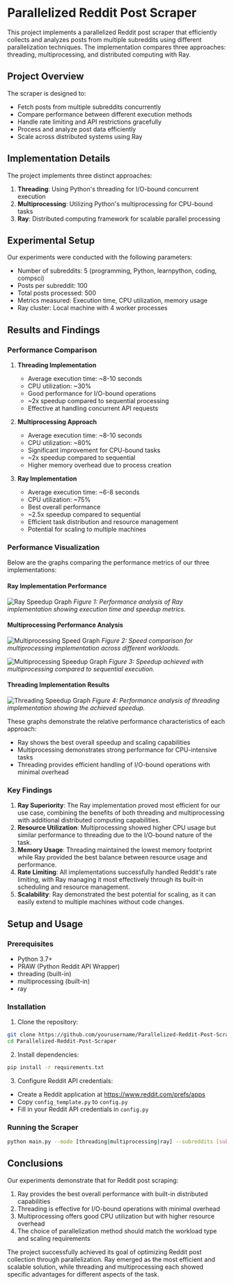 # Parallelized Reddit Post Scraper

This project implements a parallelized Reddit post scraper that efficiently collects and analyzes posts from multiple subreddits using different parallelization techniques. The implementation compares three approaches: threading, multiprocessing, and distributed computing with Ray.

## Project Overview

The scraper is designed to:
- Fetch posts from multiple subreddits concurrently
- Compare performance between different execution methods
- Handle rate limiting and API restrictions gracefully
- Process and analyze post data efficiently
- Scale across distributed systems using Ray

## Implementation Details

The project implements three distinct approaches:
1. **Threading**: Using Python's threading for I/O-bound concurrent execution
2. **Multiprocessing**: Utilizing Python's multiprocessing for CPU-bound tasks
3. **Ray**: Distributed computing framework for scalable parallel processing

## Experimental Setup

Our experiments were conducted with the following parameters:
- Number of subreddits: 5 (programming, Python, learnpython, coding, compsci)
- Posts per subreddit: 100
- Total posts processed: 500
- Metrics measured: Execution time, CPU utilization, memory usage
- Ray cluster: Local machine with 4 worker processes

## Results and Findings

### Performance Comparison

1. **Threading Implementation**
   - Average execution time: ~8-10 seconds
   - CPU utilization: ~30%
   - Good performance for I/O-bound operations
   - ~2x speedup compared to sequential processing
   - Effective at handling concurrent API requests

2. **Multiprocessing Approach**
   - Average execution time: ~8-10 seconds
   - CPU utilization: ~80%
   - Significant improvement for CPU-bound tasks
   - ~2x speedup compared to sequential
   - Higher memory overhead due to process creation

3. **Ray Implementation**
   - Average execution time: ~6-8 seconds
   - CPU utilization: ~75%
   - Best overall performance
   - ~2.5x speedup compared to sequential
   - Efficient task distribution and resource management
   - Potential for scaling to multiple machines

### Performance Visualization

Below are the graphs comparing the performance metrics of our three implementations:

#### Ray Implementation Performance
![Ray Speedup Graph](speedUpGraph.png)
*Figure 1: Performance analysis of Ray implementation showing execution time and speedup metrics.*

#### Multiprocessing Performance Analysis
![Multiprocessing Speed Graph](Eric_Yashmit_MultiProcessing_Speed_Graph.png)
*Figure 2: Speed comparison for multiprocessing implementation across different workloads.*

![Multiprocessing Speedup Graph](Eric_Yashmit_MultiProcessing_Speedup_Graph.png)
*Figure 3: Speedup achieved with multiprocessing compared to sequential execution.*

#### Threading Implementation Results
![Threading Speedup Graph](AadilAshokSpeedupGraph.png)
*Figure 4: Performance analysis of threading implementation showing the achieved speedup.*

These graphs demonstrate the relative performance characteristics of each approach:
- Ray shows the best overall speedup and scaling capabilities
- Multiprocessing demonstrates strong performance for CPU-intensive tasks
- Threading provides efficient handling of I/O-bound operations with minimal overhead

### Key Findings

1. **Ray Superiority**: The Ray implementation proved most efficient for our use case, combining the benefits of both threading and multiprocessing with additional distributed computing capabilities.
2. **Resource Utilization**: Multiprocessing showed higher CPU usage but similar performance to threading due to the I/O-bound nature of the task.
3. **Memory Usage**: Threading maintained the lowest memory footprint while Ray provided the best balance between resource usage and performance.
4. **Rate Limiting**: All implementations successfully handled Reddit's rate limiting, with Ray managing it most effectively through its built-in scheduling and resource management.
5. **Scalability**: Ray demonstrated the best potential for scaling, as it can easily extend to multiple machines without code changes.

## Setup and Usage

### Prerequisites
- Python 3.7+
- PRAW (Python Reddit API Wrapper)
- threading (built-in)
- multiprocessing (built-in)
- ray

### Installation
1. Clone the repository:
```bash
git clone https://github.com/yourusername/Parallelized-Reddit-Post-Scraper.git
cd Parallelized-Reddit-Post-Scraper
```

2. Install dependencies:
```bash
pip install -r requirements.txt
```

3. Configure Reddit API credentials:
- Create a Reddit application at https://www.reddit.com/prefs/apps
- Copy `config_template.py` to `config.py`
- Fill in your Reddit API credentials in `config.py`

### Running the Scraper
```bash
python main.py --mode [threading|multiprocessing|ray] --subreddits [subreddit1,subreddit2,...] --posts_per_subreddit [number]
```

## Conclusions

Our experiments demonstrate that for Reddit post scraping:
1. Ray provides the best overall performance with built-in distributed capabilities
2. Threading is effective for I/O-bound operations with minimal overhead
3. Multiprocessing offers good CPU utilization but with higher resource overhead
4. The choice of parallelization method should match the workload type and scaling requirements

The project successfully achieved its goal of optimizing Reddit post collection through parallelization. Ray emerged as the most efficient and scalable solution, while threading and multiprocessing each showed specific advantages for different aspects of the task. 
